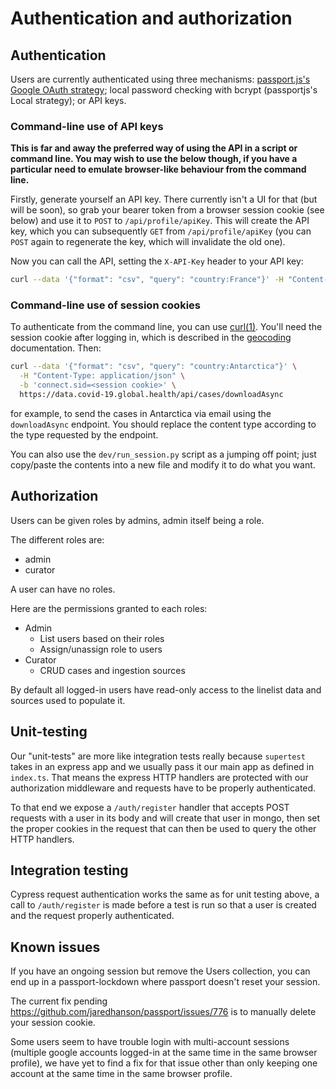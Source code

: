 # Authentication and authorization

## Authentication

Users are currently authenticated using three mechanisms: [passport.js's Google OAuth strategy](http://www.passportjs.org/packages/passport-google-oauth20/); local password checking with bcrypt (passportjs's Local strategy); or API keys.

### Command-line use of API keys

**This is far and away the preferred way of using the API in a script or command line. You may wish to use the below though, if you have a particular need to emulate browser-like behaviour from the command line.**

Firstly, generate yourself an API key. There currently isn't a UI for that (but will be soon), so grab your bearer token from a browser session cookie (see below) and use it to `POST` to `/api/profile/apiKey`. This will create the API key, which you can subsequently `GET` from `/api/profile/apiKey` (you can `POST` again to regenerate the key, which will invalidate the old one).

Now you can call the API, setting the `X-API-Key` header to your API key:

```bash
curl --data '{"format": "csv", "query": "country:France"}' -H "Content-Type: application/json" -H "X-API-Key: 6172ba644d856700a24c5aa07410dbfcbf931431a7c54d87f5aa0d96df2443b3a1c42471e54797096d2ce43f" https://data.covid-19.global.health/api/cases/downloadAsync
```

### Command-line use of session cookies

To authenticate from the command line, you can use [curl(1)](https://manpages.debian.org/stable/curl/curl.1.en.html).
You'll need the session cookie after logging in, which is described in
the [geocoding](geocoding/location-service/README.md) documentation. Then:

```bash
curl --data '{"format": "csv", "query": "country:Antarctica"}' \
  -H "Content-Type: application/json" \
  -b 'connect.sid=<session cookie>' \
  https://data.covid-19.global.health/api/cases/downloadAsync
```
for example, to send the cases in Antarctica via email using the
`downloadAsync` endpoint. You should replace the content type
according to the type requested by the endpoint.

You can also use the `dev/run_session.py` script as a jumping off point; just copy/paste the contents into a new file and modify it to do what you want.

## Authorization

Users can be given roles by admins, admin itself being a role.

The different roles are:

- admin
- curator

A user can have no roles.

Here are the permissions granted to each roles:

- Admin
  - List users based on their roles
  - Assign/unassign role to users
- Curator
  - CRUD cases and ingestion sources

By default all logged-in users have read-only access to the linelist data and sources used to populate it.

## Unit-testing

Our "unit-tests" are more like integration tests really because `supertest` takes in an express app and we usually pass it our main app as defined in `index.ts`.
That means the express HTTP handlers are protected with our authorization middleware and requests have to be properly authenticated.

To that end we expose a `/auth/register` handler that accepts POST requests with a user in its body and will create that user in mongo, then set the proper cookies in the request that can then be used to query the other HTTP handlers.

## Integration testing

Cypress request authentication works the same as for unit testing above, a call to `/auth/register` is made before a test is run so that a user is created and the request properly authenticated.

## Known issues

If you have an ongoing session but remove the Users collection, you can end up in a passport-lockdown where passport doesn't reset your session.

The current fix pending https://github.com/jaredhanson/passport/issues/776 is to manually delete your session cookie.

Some users seem to have trouble login with multi-account sessions (multiple google accounts logged-in at the same time in the same browser profile), we have yet to find a fix for that issue other than only keeping one account at the same time in the same browser profile.
